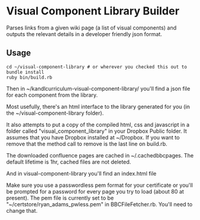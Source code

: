 Visual Component Library Builder
==========

Parses links from a given wiki page (a list of visual components) and outputs the relevant details in a developer friendly json format.

Usage
-----
    cd ~/visual-component-library # or wherever you checked this out to
	bundle install
    ruby bin/build.rb

Then in ~/kandlcurriculum-visual-component-library/ you'll find a json file for each component from the library.

Most usefully, there's an html interface to the library generated for you (in the ~/visual-component-library folder).

It also attempts to put a copy of the compiled html, css and javascript in a folder called "visual\_component\_library" in your Dropbox Public folder. It assumes that you have Dropbox installed at ~/Dropbox. If you want to remove that the method call to remove is the last line on build.rb.                    

The downloaded confluence pages are cached in ~/.cachedbbcpages. The default lifetime is 1hr, cached files are not deleted.

And in visual-component-library you'll find an index.html file

Make sure you use a passwordless pem format for your certificate or you'll be prompted for a password for every page you try to load (about 80 at present). The pem file is currently set to be "~/certstore/ryan\_adams\_pwless.pem" in BBCFileFetcher.rb. You'll need to change that.